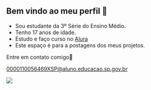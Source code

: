 ## Bem vindo ao meu perfil 👋

- Sou estudante da 3º Série do Ensino Médio.
- Tenho 17 anos de idade.
- Estudo e faço curso no [Alura](https://www.alura.com.br)
- Este espaço é para a postagens dos meus projetos.

Entre em contato comigo📧

0000110056469XSP@aluno.educacao.sp.gov.br

![](https://media1.tenor.com/m/CnTxN4UrdysAAAAC/boo-hug.gif)

